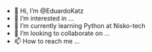 - 👋 Hi, I’m @EduardoKatz
- 👀 I’m interested in ...
- 🌱 I’m currently learning Python at Nisko-tech
- 💞️ I’m looking to collaborate on ...
- 📫 How to reach me ...

<!---
EduardoKatz/EduardoKatz is a ✨ special ✨ repository because its `README.md` (this file) appears on your GitHub profile.
You can click the Preview link to take a look at your changes.
--->
